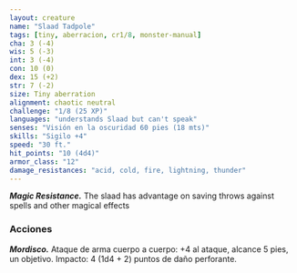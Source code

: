 ```yaml
---
layout: creature
name: "Slaad Tadpole"
tags: [tiny, aberracion, cr1/8, monster-manual]
cha: 3 (-4)
wis: 5 (-3)
int: 3 (-4)
con: 10 (0)
dex: 15 (+2)
str: 7 (-2)
size: Tiny aberration
alignment: chaotic neutral
challenge: "1/8 (25 XP)"
languages: "understands Slaad but can't speak"
senses: "Visión en la oscuridad 60 pies (18 mts)"
skills: "Sigilo +4"
speed: "30 ft."
hit_points: "10 (4d4)"
armor_class: "12"
damage_resistances: "acid, cold, fire, lightning, thunder"
---
```


***Magic Resistance.*** The slaad has advantage on saving throws against spells and other magical effects

### Acciones

***Mordisco.*** Ataque de arma cuerpo a cuerpo: +4 al ataque, alcance 5 pies, un objetivo. Impacto: 4 (1d4 + 2) puntos de daño perforante.